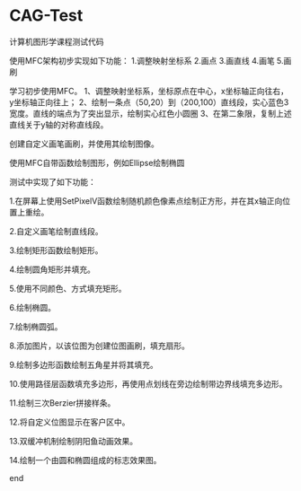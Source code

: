 # CAG-Test
计算机图形学课程测试代码

使用MFC架构初步实现如下功能：
1.调整映射坐标系
2.画点
3.画直线
4.画笔
5.画刷

学习初步使用MFC。
1、调整映射坐标系，坐标原点在中心，x坐标轴正向往右，y坐标轴正向往上；
2、绘制一条点（50,20）到（200,100）直线段，实心蓝色3宽度。直线的端点为了突出显示，绘制实心红色小圆圈
3、在第二象限，复制上述直线关于y轴的对称直线段。

创建自定义画笔画刷，并使用其绘制图像。

使用MFC自带函数绘制图形，例如Ellipse绘制椭圆

测试中实现了如下功能：

1.在屏幕上使用SetPixelV函数绘制随机颜色像素点绘制正方形，并在其x轴正向位置上重绘。

2.自定义画笔绘制直线段。

3.绘制矩形函数绘制矩形。

4.绘制圆角矩形并填充。

5.使用不同颜色、方式填充矩形。

6.绘制椭圆。

7.绘制椭圆弧。

8.添加图片，以该位图为创建位图画刷，填充扇形。

9.绘制多边形函数绘制五角星并将其填充。

10.使用路径层函数填充多边形，再使用点划线在旁边绘制带边界线填充多边形。

11.绘制三次Berzier拼接样条。

12.将自定义位图显示在客户区中。

13.双缓冲机制绘制阴阳鱼动画效果。

14.绘制一个由圆和椭圆组成的标志效果图。

end
